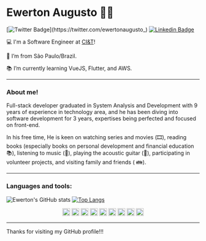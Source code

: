 # Ewerton Augusto :man_technologist:

[![Twitter Badge](https://img.shields.io/badge/-Twitter-1ca0f1?style=flat-square&labelColor=1ca0f1&logo=twitter&logoColor=white&link=https://twitter.com/ewertonaugusto_)](https://twitter.com/ewertonaugusto_) 
[![Linkedin Badge](https://img.shields.io/badge/-LinkedIn-blue?style=flat-square&logo=Linkedin&logoColor=white&link=https://www.linkedin.com/in/ewerton-augusto)](https://www.linkedin.com/in/ewerton-augusto)

:computer: I'm a Software Engineer at [CI&T](https://ciandt.com)!

:house_with_garden: I’m from São Paulo/Brazil.

:books: I’m currently learning VueJS, Flutter, and AWS.

---

### About me!

Full-stack developer graduated in System Analysis and Development with 9 years of experience in technology area, and he has been diving into software development for 3 years, expertises being perfected and focused on front-end.

In his free time, He is keen on watching series and movies (🎞️), reading books (especially books on personal development and financial education 📚), listening to music (🎵), playing the acoustic guitar (🎸), participating in volunteer projects, and visiting family and friends ( 👪).

---

### Languages and tools:

  ![Ewerton's GitHub stats](https://github-readme-stats.vercel.app/api?username=ewerton-augusto&show_icons=true&theme=default) 
  [![Top Langs](https://github-readme-stats.vercel.app/api/top-langs/?username=ewerton-augusto&layout=compact)](https://github.com/anuraghazra/github-readme-stats)


  <p align="center">
    <img height="20" src="https://img.shields.io/badge/HTML5-E34F26?style=for-the-badge&logo=html5&logoColor=white">
    <img height="20" src="https://img.shields.io/badge/CSS3-1572B6?style=for-the-badge&logo=css3&logoColor=white">
    <img height="20" src="https://img.shields.io/badge/JavaScript-323330?style=for-the-badge&logo=javascript&logoColor=F7DF1E">
    <img height="20" src="https://img.shields.io/badge/TypeScript-007ACC?style=for-the-badge&logo=typescript&logoColor=white">
    <img height="20" src="https://img.shields.io/badge/React-20232A?style=for-the-badge&logo=react&logoColor=61DAFB">
    <img height="20" src="https://img.shields.io/badge/React_Native-20232A?style=for-the-badge&logo=react&logoColor=61DAFB">
    <img height="20" src="https://img.shields.io/badge/Vue.js-35495E?style=for-the-badge&logo=vuedotjs&logoColor=4FC08D">  
    <img height="20" src="https://img.shields.io/badge/GraphQl-E10098?style=for-the-badge&logo=graphql&logoColor=white">
    <img height="20" src="https://img.shields.io/badge/Amazon_AWS-FF9900?style=for-the-badge&logo=amazonaws&logoColor=white">
  </p>


---

Thanks for visiting my GitHub profile!!!
